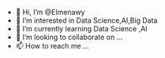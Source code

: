- 👋 Hi, I’m @Elmenawy
- 👀 I’m interested in Data Science,AI,Big Data
- 🌱 I’m currently learning Data Science ,AI 
- 💞️ I’m looking to collaborate on ...
- 📫 How to reach me ...

<!---
Elmenawy/Elmenawy is a ✨ special ✨ repository because its `README.md` (this file) appears on your GitHub profile.
You can click the Preview link to take a look at your changes.
--->
